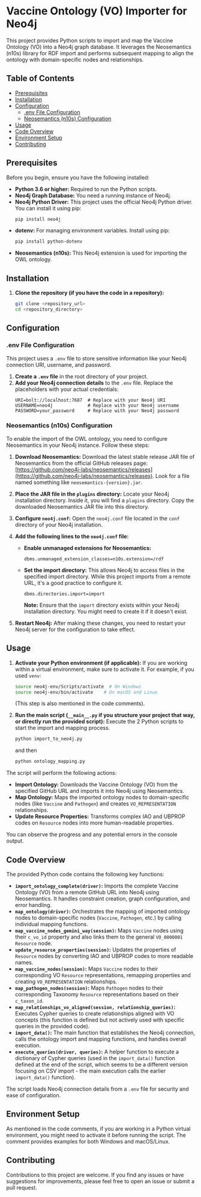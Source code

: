 # Vaccine Ontology (VO) Importer for Neo4j

This project provides Python scripts to import and map the Vaccine Ontology (VO) into a Neo4j graph database. It leverages the Neosemantics (n10s) library for RDF import and performs subsequent mapping to align the ontology with domain-specific nodes and relationships.

## Table of Contents

* [Prerequisites](#prerequisites)
* [Installation](#installation)
* [Configuration](#configuration)
    * [.env File Configuration](#env-file-configuration)
    * [Neosemantics (n10s) Configuration](#neosemantics-n10s-configuration)
* [Usage](#usage)
* [Code Overview](#code-overview)
* [Environment Setup](#environment-setup)
* [Contributing](#contributing)

## Prerequisites

Before you begin, ensure you have the following installed:

* **Python 3.6 or higher:** Required to run the Python scripts.
* **Neo4j Graph Database:** You need a running instance of Neo4j.
* **Neo4j Python Driver:** This project uses the official Neo4j Python driver. You can install it using pip:
    ```bash
    pip install neo4j
    ```
* **dotenv:** For managing environment variables. Install using pip:
    ```bash
    pip install python-dotenv
    ```
* **Neosemantics (n10s):** This Neo4j extension is used for importing the OWL ontology.

## Installation

1.  **Clone the repository (if you have the code in a repository):**
    ```bash
    git clone <repository_url>
    cd <repository_directory>
    ```

## Configuration

### .env File Configuration

This project uses a `.env` file to store sensitive information like your Neo4j connection URI, username, and password.

1.  **Create a `.env` file** in the root directory of your project.
2.  **Add your Neo4j connection details** to the `.env` file. Replace the placeholders with your actual credentials:
    ```dotenv
    URI=bolt://localhost:7687  # Replace with your Neo4j URI
    USERNAME=neo4j             # Replace with your Neo4j username
    PASSWORD=your_password     # Replace with your Neo4j password
    ```

### Neosemantics (n10s) Configuration

To enable the import of the OWL ontology, you need to configure Neosemantics in your Neo4j instance. Follow these steps:

1.  **Download Neosemantics:** Download the latest stable release JAR file of Neosemantics from the official GitHub releases page: [https://github.com/neo4j-labs/neosemantics/releases](https://github.com/neo4j-labs/neosemantics/releases). Look for a file named something like `neosemantics-{version}.jar`.

2.  **Place the JAR file in the `plugins` directory:** Locate your Neo4j installation directory. Inside it, you will find a `plugins` directory. Copy the downloaded Neosemantics JAR file into this directory.

3.  **Configure `neo4j.conf`:** Open the `neo4j.conf` file located in the `conf` directory of your Neo4j installation.

4.  **Add the following lines to the `neo4j.conf` file:**

    * **Enable unmanaged extensions for Neosemantics:**
        ```
        dbms.unmanaged_extension_classes=n10s.extension=/rdf
        ```
    * **Set the import directory:** This allows Neo4j to access files in the specified import directory. While this project imports from a remote URL, it's a good practice to configure it.
        ```
        dbms.directories.import=import
        ```
        **Note:** Ensure that the `import` directory exists within your Neo4j installation directory. You might need to create it if it doesn't exist.

5.  **Restart Neo4j:** After making these changes, you need to restart your Neo4j server for the configuration to take effect.

## Usage

1.  **Activate your Python environment (if applicable):** If you are working within a virtual environment, make sure to activate it. For example, if you used `venv`:
    ```bash
    source neo4j-env/Scripts/activate  # On Windows
    source neo4j-env/bin/activate    # On macOS and Linux
    ```
    (This step is also mentioned in the code comments).

2.  **Run the main script (`__main__.py` if you structure your project that way, or directly run the provided script):** Execute the 2 Python scripts to start the import and mapping process.
    ```bash
    python import_to_neo4j.py
    ```
    and then
    ```bash
    python ontology_mapping.py
    ```

The script will perform the following actions:

* **Import Ontology:** Downloads the Vaccine Ontology (VO) from the specified GitHub URL and imports it into Neo4j using Neosemantics.
* **Map Ontology:** Maps the imported ontology nodes to domain-specific nodes (like `Vaccine` and `Pathogen`) and creates `VO_REPRESENTATION` relationships.
* **Update Resource Properties:** Transforms complex IAO and UBPROP codes on `Resource` nodes into more human-readable properties.

You can observe the progress and any potential errors in the console output.

## Code Overview

The provided Python code contains the following key functions:

* **`import_ontology_complete(driver)`:** Imports the complete Vaccine Ontology (VO) from a remote GitHub URL into Neo4j using Neosemantics. It handles constraint creation, graph configuration, and error handling.
* **`map_ontology(driver)`:** Orchestrates the mapping of imported ontology nodes to domain-specific nodes (`Vaccine`, `Pathogen`, etc.) by calling individual mapping functions.
* **`map_vaccine_nodes_gemini_way(session)`:** Maps `Vaccine` nodes using their `c_vo_id` property and also links them to the general `VO_0000001` `Resource` node.
* **`update_resource_properties(session)`:** Updates the properties of `Resource` nodes by converting IAO and UBPROP codes to more readable names.
* **`map_vaccine_nodes(session)`:** Maps `Vaccine` nodes to their corresponding VO `Resource` representations, remapping properties and creating `VO_REPRESENTATION` relationships.
* **`map_pathogen_nodes(session)`:** Maps `Pathogen` nodes to their corresponding Taxonomy `Resource` representations based on their `c_taxon_id`.
* **`map_relationships_vo_aligned(session, relationship_queries)`:** Executes Cypher queries to create relationships aligned with VO concepts (this function is defined but not actively used with specific queries in the provided code).
* **`import_data()`:** The main function that establishes the Neo4j connection, calls the ontology import and mapping functions, and handles overall execution.
* **`execute_queries(driver, queries)`:** A helper function to execute a dictionary of Cypher queries (used in the `import_data()` function defined at the end of the script, which seems to be a different version focusing on CSV import - the main execution calls the earlier `import_data()` function).

The script loads Neo4j connection details from a `.env` file for security and ease of configuration.

## Environment Setup

As mentioned in the code comments, if you are working in a Python virtual environment, you might need to activate it before running the script. The comment provides examples for both Windows and macOS/Linux.

## Contributing

Contributions to this project are welcome. If you find any issues or have suggestions for improvements, please feel free to open an issue or submit a pull request.
